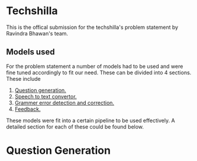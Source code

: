 # Techshilla

This is the offical submission for the techshilla's problem statement by Ravindra Bhawan's team. 

## Models used

For the problem statement a number of models had to be used and were fine tuned accordingly to fit our need. These can be divided into 4 sections. These include 

1) [Question generation.](#question-generation)
2) [Speech to text convertor.]()
3) [Grammer error detection and correction.]()
4) [Feedback.]()

These models were fit into a certain pipeline to be used effectively. A detailed section for each of these could be found below.

# Question Generation